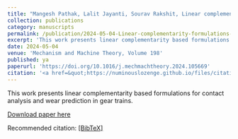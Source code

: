 ```yaml
---
title: "Mangesh Pathak, Lalit Jayanti, Sourav Rakshit, Linear complementarity formulations for contact analysis and wear prediction in gears"
collection: publications
category: manuscripts
permalink: /publication/2024-05-04-Linear-complementarity-formulations-for-contact-analysis-and-wear-prediction-in-gears
excerpt: 'This work presents linear complementarity based formulations for contact analysis and wear prediction in gear trains.'
date: 2024-05-04
venue: 'Mechanism and Machine Theory, Volume 198'
published: ya
paperurl: 'https://doi.org/10.1016/j.mechmachtheory.2024.105669'
citation: '<a href=&quot;https://numinouslozenge.github.io/files/citations/S0094114X2400096X.bib&quot;>[BibTeX]</a>'
---
```

This work presents linear complementarity based formulations for contact analysis and wear prediction in gear trains.

[Download paper here](https://doi.org/10.1016/j.mechmachtheory.2024.105669)

Recommended citation: <a href="https://numinouslozenge.github.io/files/citations/S0094114X2400096X.bib">[BibTeX]</a>